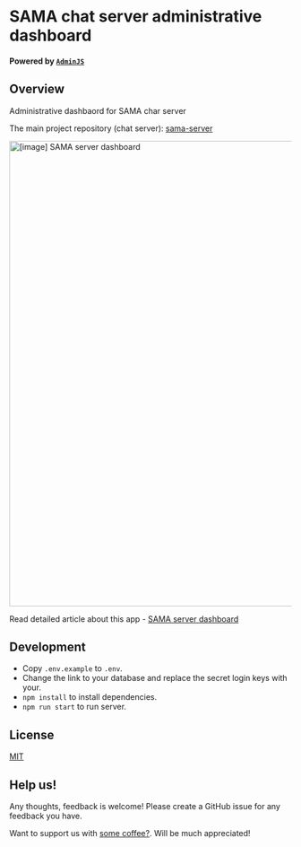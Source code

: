 # SAMA chat server administrative dashboard 

#### Powered by [`AdminJS`](https://github.com/SoftwareBrothers/adminjs)

## Overview 

Administrative dashbaord for SAMA char server

The main project repository (chat server): [sama-server](https://github.com/SAMA-Communications/sama-server/)

<img width="830" alt="[image] SAMA server dashboard" src="https://miro.medium.com/v2/resize:fit:1100/format:webp/1*hpBys1AAeatkXrss9-vtTw.jpeg">


Read detailed article about this app - [SAMA server dashboard](#)

## Development

- Copy `.env.example` to `.env`.
- Change the link to your database and replace the secret login keys with your.
- `npm install` to install dependencies.
- `npm run start` to run server.

## License

[MIT](LICENSE)

## Help us!

Any thoughts, feedback is welcome! Please create a GitHub issue for any feedback you have.

Want to support us with [some coffee?](https://www.buymeacoffee.com/khomenkoigor). Will be much appreciated!
